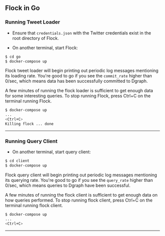## Flock in Go

### Running Tweet Loader

- Ensure that `credentials.json` with the Twitter credentials exist in the root directory of Flock.

- On another terminal, start Flock:

```sh
$ cd go
$ docker-compose up
```

Flock tweet loader will begin printing out periodic log messages mentioning its
loading rate. You're good to go if you see the `commit_rate` higher
than 0/sec, which means data has been successfully committed to
Dgraph.

A few minutes of running the flock loader is sufficient to get enough data for
some interesting queries. To stop running Flock, press Ctrl+C on the
terminal running Flock.

```sh
$ docker-compose up
...
<Ctrl+C>
Killing flock ... done
```

---

### Running Query Client

- On another terminal, start query client:

```sh
$ cd client
$ docker-compose up
```

Flock query client will begin printing out periodic log messages mentioning its
querying rate. You're good to go if you see the `query_rate` higher
than 0/sec, which means queries to Dgraph have been successful.

A few minutes of running the flock client is sufficient to get
enough data on how queries performed. To stop running flock client,
press Ctrl+C on the terminal running flock client.

```sh
$ docker-compose up
...
<Ctrl+C>
```

---
